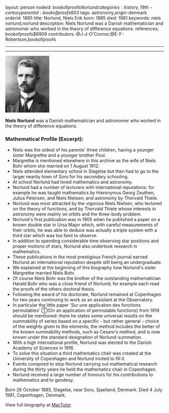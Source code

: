 layout: person
nodeid: bookofproofs$Norlund
categories: history,19th-century
parentid: bookofproofs$603
tags: astronomy,origin-denmark
orderid: 1885
title: Norlund, Niels Erik
born: 1885
died: 1981
keywords: niels norlund,norlund
description: Niels Norlund was a Danish mathematician and astronomer who worked in the theory of difference equations.
references: bookofproofs$6909
contributors: @J-J-O'Connor,@E-F-Robertson,bookofproofs

---



---

![Norlund.jpg](https://github.com/bookofproofs/bookofproofs.github.io/blob/main/_sources/_assets/images/portraits/Norlund.jpg?raw=true)

**Niels Norlund** was a Danish mathematician and astronomer who worked in the theory of difference equations.

### Mathematical Profile (Excerpt):
* Niels was the oldest of his parents' three children, having a younger sister Margrethe and a younger brother Poul.
* Margrethe is mentioned elsewhere in this archive as the wife of Niels Bohr whom she married on 1 August 1912.
* Niels attended elementary school in Slagelse but then had to go to the larger nearby town of Soro for his secondary schooling.
* At school Norlund had loved mathematics and astronomy.
* Norlund had a number of lecturers with international reputations: for example he was taught mathematics by Hieronymus Georg Zeuthen, Julius Petersen, and Niels Nielsen; and astronomy by Thorvald Thiele.
* Norlund was most attracted by the vigorous Niels Nielsen, who lectured on the theory of functions, and by Thorvald Thiele whose interests in astronomy were mainly on orbits and the three-body problem.
* Norlund's first publication was in 1905 when he published a paper on a known double star in Ursa Major which, with careful measurements of their orbits, he was able to deduce was actually a triple system with a third star which was too faint to observe.
* In addition to spending considerable time observing star positions and proper motions of stars, Norlund also undertook research in mathematics.
* These publications in the most prestigious French journal earned Norlund an international reputation despite still being an undergraduate.
* We explained at the beginning of this biography how Norlund's sister Margrethe married Niels Bohr.
* Of course Niels Bohr was the brother of the outstanding mathematician Harald Bohr who was a close friend of Norlund; for example each read the proofs of the others doctoral thesis.
* Following the award of his doctorate, Norlund remained at Copenhagen for two years continuing to work as an assistant at the Observatory.
* In particular the little paper 'Sur une application des fonctions permutables' Ⓣ(On an application of permutable functions) from 1919 should be mentioned: there he states some universal results on the summability of series based on a specific - but rather general - choice of the weights given to the elements; the method includes the better of the known summability methods, such as Cesaro's method, and is now known under the standard designation of Norlund-summation.
* With a high international profile, Norlund was elected to the Danish Academy of Sciences in 1916.
* To solve this situation a third mathematics chair was created at the University of Copenhagen and Norlund invited to fill it.
* Events conspired to stop Norlund carrying out mathematical research during the thirty years he held the mathematics chair in Copenhagen.
* Norlund received a large number of honours for his contributions to mathematics and to geodesy.

Born 26 October 1885, Slagelse, near Soro, Sjaelland, Denmark. Died 4 July 1981, Copenhagen, Denmark.

View full biography at [MacTutor](https://mathshistory.st-andrews.ac.uk/Biographies/Norlund/)
